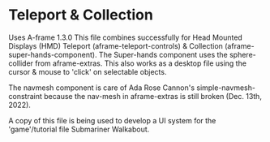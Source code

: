 # Teleport & Collection
Uses A-frame 1.3.0
This file combines successfully for Head Mounted Displays (HMD) Teleport (aframe-teleport-controls) & Collection (aframe-super-hands-component). The Super-hands component uses the sphere-collider from aframe-extras. This also works as a desktop file using the cursor & mouse to 'click' on selectable objects.

The navmesh component is care of Ada Rose Cannon's simple-navmesh-constraint because the nav-mesh in aframe-extras is still broken (Dec. 13th, 2022).

A copy of this file is being used to develop a UI system for the 'game'/tutorial file Submariner Walkabout.

